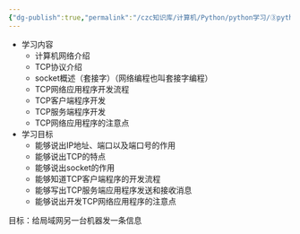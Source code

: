 ```yaml
---
{"dg-publish":true,"permalink":"/czc知识库/计算机/Python/python学习/③python高级/340-python网络编程（重要）/","dgPassFrontmatter":true,"created":"2024-12-04T12:48:36.284+08:00","updated":"2024-12-08T12:39:45.401+08:00"}
---
```



- 学习内容
	- 计算机网络介绍
	- TCP协议介绍
	- socket概述（套接字）（网络编程也叫套接字编程）
	- TCP网络应用程序开发流程
	- TCP客户端程序开发
	- TCP服务端程序开发
	- TCP网络应用程序的注意点
- 学习目标
	- 能够说出IP地址、端口以及端口号的作用
	- 能够说出TCP的特点
	- 能够说出socket的作用
	- 能够知道TCP客户端程序的开发流程
	- 能够写出TCP服务端应用程序发送和接收消息
	- 能够说出开发TCP网络应用程序的注意点

目标：给局域网另一台机器发一条信息

